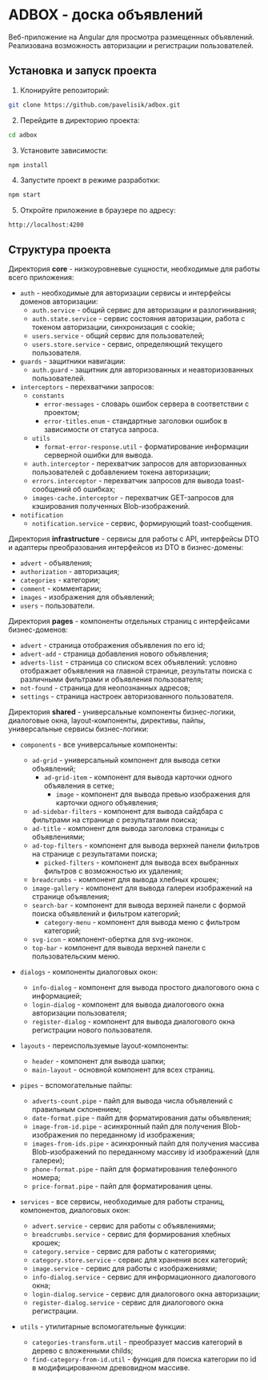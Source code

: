 # ADBOX - доска объявлений

Веб-приложение на Angular для просмотра размещенных объявлений. Реализована возможность авторизации и регистрации пользователей.

## Установка и запуск проекта

1. Клонируйте репозиторий:

```bash
git clone https://github.com/pavelisik/adbox.git
```

2. Перейдите в директорию проекта:

```bash
cd adbox
```

3. Установите зависимости:

```bash
npm install
```

4. Запустите проект в режиме разработки:

```bash
npm start
```

5. Откройте приложение в браузере по адресу:

```
http://localhost:4200
```

## Структура проекта

Директория **core** - низкоуровневые сущности, необходимые для работы всего приложения:

- `auth` - необходимые для авторизации сервисы и интерфейсы доменов авторизации:
    - `auth.service` - общий сервис для авторизации и разлогинивания;
    - `auth.state.service` - сервис состояния авторизации, работа с токеном авторизации, синхронизация с cookie;
    - `users.service` - общий сервис для пользователей;
    - `users.store.service` - сервис, определяющий текущего пользователя.
- `guards` - защитники навигации:
    - `auth.guard` - защитник для авторизованных и неавторизованных пользователей.
- `interceptors` - перехватчики запросов:
    - `constants`
        - `error-messages` - словарь ошибок сервера в соответствии с проектом;
        - `error-titles.enum` - стандартные заголовки ошибок в зависимости от статуса запроса.
    - `utils`
        - `format-error-response.util` - форматирование информации серверной ошибки для вывода.
    - `auth.interceptor` - перехватчик запросов для авторизованных пользователей с добавлением токена авторизации;
    - `errors.interceptor` - перехватчик запросов для вывода toast-сообщений об ошибках;
    - `images-cache.interceptor` - перехватчик GET-запросов для кэширования полученных Blob-изображений.
- `notification`
    - `notification.service` - сервис, формирующий toast-сообщения.

Директория **infrastructure** - сервисы для работы с API, интерфейсы DTO и адаптеры преобразования интерфейсов из DTO в бизнес-домены:

- `advert` - объявления;
- `authorization` - авторизация;
- `categories` - категории;
- `comment` - комментарии;
- `images` - изображения для объявлений;
- `users` - пользователи.

Директория **pages** - компоненты отдельных страниц с интерфейсами бизнес-доменов:

- `advert` - страница отображения объявления по его id;
- `advert-add` - страница добавления нового объявления;
- `adverts-list` - страница со списком всех объявлений: условно отображает объявления на главной странице, результаты поиска с различными фильтрами и объявления пользователя;
- `not-found` - страница для неопознанных адресов;
- `settings` - страница настроек авторизованного пользователя.

Директория **shared** - универсальные компоненты бизнес-логики, диалоговые окна, layout-компоненты, директивы, пайпы, универсальные сервисы бизнес-логики:

- `components` - все универсальные компоненты:
    - `ad-grid` - универсальный компонент для вывода сетки объявлений;
        - `ad-grid-item` - компонент для вывода карточки одного объявления в сетке;
            - `image` - компонент для вывода превью изображения для карточки одного объявления;
    - `ad-sidebar-filters` - компонент для вывода сайдбара с фильтрами на странице с результатами поиска;
    - `ad-title` - компонент для вывода заголовка страницы с объявлениями;
    - `ad-top-filters` - компонент для вывода верхней панели фильтров на странице с результатами поиска;
        - `picked-filters` - компонент для вывода всех выбранных фильтров с возможностью их удаления;
    - `breadcrumbs` - компонент для вывода хлебных крошек;
    - `image-gallery` - компонент для вывода галереи изображений на странице объявления;
    - `search-bar` - компонент для вывода верхней панели с формой поиска объявлений и фильтром категорий;
        - `category-menu` - компонент для вывода меню с фильтром категорий;
    - `svg-icon` - компонент-обертка для svg-иконок.
    - `top-bar` - компонент для вывода верхней панели с пользовательским меню.

- `dialogs` - компоненты диалоговых окон:
    - `info-dialog` - компонент для вывода простого диалогового окна с информацией;
    - `login-dialog` - компонент для вывода диалогового окна авторизации пользователя;
    - `register-dialog` - компонент для вывода диалогового окна регистрации нового пользователя.

- `layouts` - переиспользуемые layout-компоненты:
    - `header` - компонент для вывода шапки;
    - `main-layout` - основной компонент для всех страниц.

- `pipes` - вспомогательные пайпы:
    - `adverts-count.pipe` - пайп для вывода числа объявлений с правильным склонением;
    - `date-format.pipe` - пайп для форматирования даты объявления;
    - `image-from-id.pipe` - асинхронный пайп для получения Blob-изображения по переданному id изображения;
    - `images-from-ids.pipe` - асинхронный пайп для получения массива Blob-изображений по переданному массиву id изображений (для галереи);
    - `phone-format.pipe` - пайп для форматирования телефонного номера;
    - `price-format.pipe` - пайп для форматирования цены.

- `services` - все сервисы, необходимые для работы страниц, компонентов, диалоговых окон:
    - `advert.service` - сервис для работы с объявлениями;
    - `breadcrumbs.service` - сервис для формирования хлебных крошек;
    - `category.service` - сервис для работы с категориями;
    - `category.store.service` - сервис для хранения всех категорий;
    - `image.service` - сервис для работы с изображениями;
    - `info-dialog.service` - сервис для информационного диалогового окна;
    - `login-dialog.service` - сервис для диалогового окна авторизации;
    - `register-dialog.service` - сервис для диалогового окна регистрации.

- `utils` - утилитарные вспомогательные функции:
    - `categories-transform.util` - преобразует массив категорий в дерево с вложенными childs;
    - `find-category-from-id.util` - функция для поиска категории по id в модифицированном древовидном массиве.
